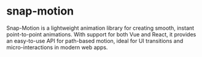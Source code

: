 # snap-motion
Snap-Motion is a lightweight animation library for creating smooth, instant point-to-point animations. With support for both Vue and React, it provides an easy-to-use API for path-based motion, ideal for UI transitions and micro-interactions in modern web apps.
